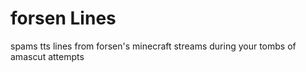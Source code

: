 # forsen Lines

spams tts lines from forsen's minecraft streams during your tombs of amascut attempts